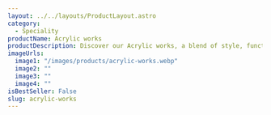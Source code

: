 ```yaml
---
layout: ../../layouts/ProductLayout.astro
category:
  - Speciality
productName: Acrylic works
productDescription: Discover our Acrylic works, a blend of style, functionality, and quality that stands out. Perfect for your everyday needs.
imageUrls:
  image1: "/images/products/acrylic-works.webp"
  image2: ""
  image3: ""
  image4: ""
isBestSeller: False
slug: acrylic-works
---
```


